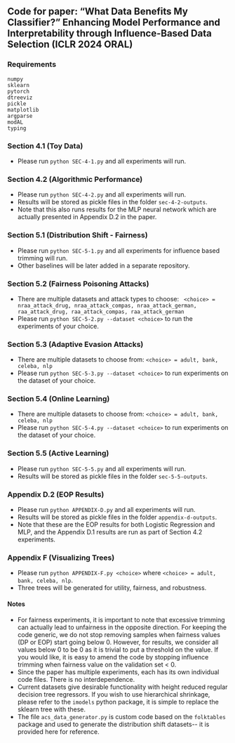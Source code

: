 ## Code for paper: “What Data Benefits My Classifier?” Enhancing Model Performance and Interpretability through Influence-Based Data Selection (ICLR 2024 ORAL)

### Requirements
```
numpy
sklearn
pytorch
dtreeviz
pickle
matplotlib
argparse
modAL
typing
```

### Section 4.1 (Toy Data)
- Please run ```python SEC-4-1.py``` and all experiments will run.

### Section 4.2 (Algorithmic Performance)
- Please run ```python SEC-4-2.py``` and all experiments will run.
- Results will be stored as pickle files in the folder ```sec-4-2-outputs```.
- Note that this also runs results for the MLP neural network which are actually presented in Appendix D.2 in the paper.

### Section 5.1 (Distribution Shift - Fairness)
- Please run ```python SEC-5-1.py``` and all experiments for influence based trimming will run.
- Other baselines will be later added in a separate repository.

### Section 5.2 (Fairness Poisoning Attacks)
- There are multiple datasets and attack types to choose: ``` <choice> = nraa_attack_drug, nraa_attack_compas, nraa_attack_german, raa_attack_drug, raa_attack_compas, raa_attack_german```
- Please run ```python SEC-5-2.py --dataset <choice>``` to run the experiments of your choice.

### Section 5.3 (Adaptive Evasion Attacks)
- There are multiple datasets to choose from: ```<choice> = adult, bank, celeba, nlp```
- Please run ```python SEC-5-3.py --dataset <choice>``` to run experiments on the dataset of your choice.

### Section 5.4 (Online Learning)
- There are multiple datasets to choose from: ```<choice> = adult, bank, celeba, nlp```
- Please run ```python SEC-5-4.py --dataset <choice>``` to run experiments on the dataset of your choice.

### Section 5.5 (Active Learning)
- Please run ```python SEC-5-5.py``` and all experiments will run.
- Results will be stored as pickle files in the folder ```sec-5-5-outputs```.

### Appendix D.2 (EOP Results)
- Please run ```python APPENDIX-D.py``` and all experiments will run.
- Results will be stored as pickle files in the folder ```appendix-d-outputs```.
- Note that these are the EOP results for both Logistic Regression and MLP, and the Appendix D.1 results are run as part of Section 4.2 experiments.

### Appendix F (Visualizing Trees)
- Please run ```python APPENDIX-F.py <choice>``` where ```<choice> = adult, bank, celeba, nlp```.
- Three trees will be generated for utility, fairness, and robustness.

#### Notes
- For fairness experiments, it is important to note that excessive trimming can actually lead to unfairness in the opposite direction. For keeping the code generic, we do not stop removing samples when fairness values (DP or EOP) start going below 0. However, for results, we consider all values below 0 to be 0 as it is trivial to put a threshold on the value. If you would like, it is easy to amend the code by stopping influence trimming when fairness value on the validation set < 0. 
- Since the paper has multiple experiments, each has its own individual code files. There is no interdependence.
- Current datasets give desirable functionality with height reduced regular decision tree regressors. If you wish to use hierarchical shrinkage, please refer to the ```imodels``` python package, it is simple to replace the sklearn tree with these.
- The file ```acs_data_generator.py``` is custom code based on the ```folktables``` package and used to generate the distribution shift datasets-- it is provided here for reference.
